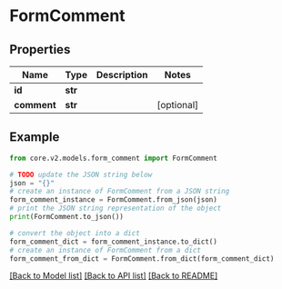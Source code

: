 # FormComment


## Properties

Name | Type | Description | Notes
------------ | ------------- | ------------- | -------------
**id** | **str** |  | 
**comment** | **str** |  | [optional] 

## Example

```python
from core.v2.models.form_comment import FormComment

# TODO update the JSON string below
json = "{}"
# create an instance of FormComment from a JSON string
form_comment_instance = FormComment.from_json(json)
# print the JSON string representation of the object
print(FormComment.to_json())

# convert the object into a dict
form_comment_dict = form_comment_instance.to_dict()
# create an instance of FormComment from a dict
form_comment_from_dict = FormComment.from_dict(form_comment_dict)
```
[[Back to Model list]](../README.md#documentation-for-models) [[Back to API list]](../README.md#documentation-for-api-endpoints) [[Back to README]](../README.md)


